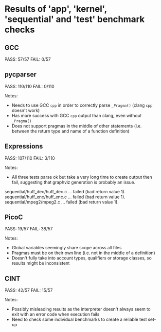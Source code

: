 Results of 'app', 'kernel', 'sequential' and 'test' benchmark checks
=======

GCC
---

PASS: 57/57
FAIL: 0/57


pycparser
-----

PASS: 110/110
FAIL:   0/110

Notes:
- Needs to use GCC `cpp` in order to correctly parse `_Pragma()` (clang `cpp` doesn't work)
- Has more success with GCC `cpp` output than clang, even without `_Pragma()`
- Does not support pragmas in the middle of other statements (i.e. between the return type and name of a function definition)


Expressions
---

PASS: 107/110
FAIL:   3/110

Notes:
- All three tests parse ok but take a very long time to create output then fail, suggesting that graphviz generation is probably an issue.

sequential/huff_dec/huff_dec.c ... failed (bad return value 1).
sequential/huff_enc/huff_enc.c ... failed (bad return value 1).
sequential/mpeg2/mpeg2.c ... failed (bad return value 1).


PicoC
---

PASS: 19/57
FAIL: 38/57

Notes:
- Global variables seemingly share scope across all files
- Pragmas must be on their own line (i.e. not in the middle of a definition)
- Doesn't fully take into account types, qualifiers or storage classes, so results might be inconsistent


CINT
---

PASS: 42/57
FAIL: 15/57

Notes:
- Possibly misleading results as the interpreter doesn't always seem to exit with an error code when execution fails
- Need to check some individual benchmarks to create a reliable test set-up

